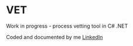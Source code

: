 # VET
Work in progress - process vetting tool in C# .NET


Coded and documented by me [LinkedIn](https://www.linkedin.com/in/william-terry-8582101b7/) 
